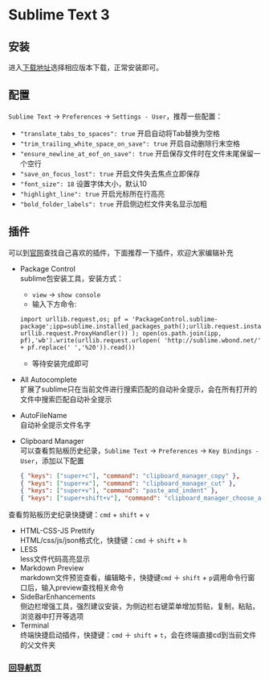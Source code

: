 # Sublime Text 3
	
## 安装

进入[下载地址](http://www.sublimetext.com/3)选择相应版本下载，正常安装即可。


## 配置
`Sublime Text` -> `Preferences` -> `Settings - User`，推荐一些配置：

*  `"translate_tabs_to_spaces": true` 开启自动将Tab替换为空格
*  `"trim_trailing_white_space_on_save": true` 开启自动删除行末空格
*  `"ensure_newline_at_eof_on_save": true` 开启保存文件时在文件末尾保留一个空行
* `"save_on_focus_lost": true` 开启文件失去焦点立即保存
* `"font_size": 18` 设置字体大小，默认10
* `"highlight_line": true` 开启光标所在行高亮
* `"bold_folder_labels": true` 开启侧边栏文件夹名显示加粗

## 插件
可以到[官网](https://packagecontrol.io/)查找自己喜欢的插件，下面推荐一下插件，欢迎大家编辑补充

* Package Control<br/>
sublime包安装工具，安装方式：
	* `view` -> `show console`
	* 输入下方命令:
	```
	import urllib.request,os; pf = 'PackageControl.sublime-package';ipp=sublime.installed_packages_path();urllib.request.install_opener(urllib.request.build_opener( urllib.request.ProxyHandler()) ); open(os.path.join(ipp, pf),'wb').write(urllib.request.urlopen( 'http://sublime.wbond.net/' + pf.replace(' ','%20')).read())
	```
	* 等待安装完成即可
* All Autocomplete<br />
扩展了sublime只在当前文件进行搜索匹配的自动补全提示，会在所有打开的文件中搜索匹配自动补全提示
* AutoFileName<br />
自动补全提示文件名字
* Clipboard Manager<br />
可以查看剪贴板历史纪录，`Sublime Text` -> `Preferences` -> `Key Bindings - User`，添加以下配置

	```json
	{ "keys": ["super+c"], "command": "clipboard_manager_copy" },
	{ "keys": ["super+x"], "command": "clipboard_manager_cut" },
	{ "keys": ["super+v"], "command": "paste_and_indent" },
	{ "keys": ["super+shift+v"], "command": "clipboard_manager_choose_and_paste" }
	```
查看剪贴板历史纪录快捷键：`cmd` + `shift` + `v` 
* HTML-CSS-JS Prettify<br />
HTML/css/js/json格式化，快捷键：`cmd` ＋ `shift` + `h`
* LESS<br />
less文件代码高亮显示
* Markdown Preview<br />
markdown文件预览查看，编辑略卡，快捷键`cmd` ＋ `shift` + `p`调用命令行窗口后，输入preview查找相关命令
* SideBarEnhancements<br />
侧边栏增强工具，强烈建议安装，为侧边栏右键菜单增加剪贴，复制，粘贴，浏览器中打开等选项
* Terminal<br />
终端快捷启动插件，快捷键：`cmd` ＋ `shift` + `t`，会在终端直接cd到当前文件的父文件夹


### [回导航页](../README.md)



